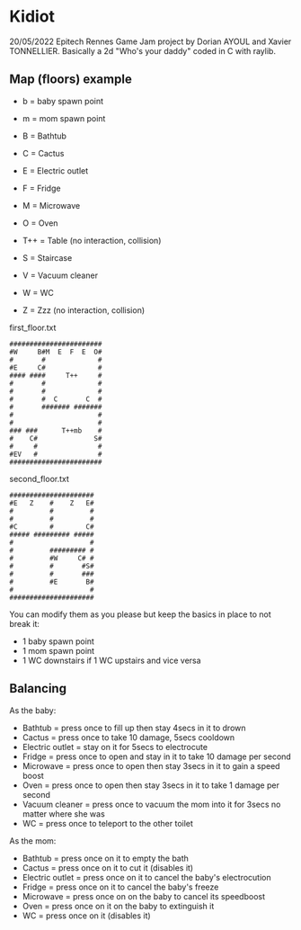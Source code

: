 # Kidiot

20/05/2022 Epitech Rennes Game Jam project by Dorian AYOUL and Xavier TONNELLIER.
Basically a 2d "Who's your daddy" coded in C with raylib.

## Map (floors) example

- b = baby spawn point
- m = mom spawn point

- B = Bathtub
- C = Cactus
- E = Electric outlet
- F = Fridge
- M = Microwave
- O = Oven
- T++ = Table (no interaction, collision)
- S = Staircase
- V = Vacuum cleaner
- W = WC
- Z = Zzz (no interaction, collision)

first_floor.txt
```
#######################
#W     B#M  E  F  E  O#
#       #             #
#E     C#             #
#### ####     T++     #
#       #             #
#       #             #
#       #  C       C  #
#       ####### #######
#                     #
#                     #
### ###      T++mb    #
#    C#              S#
#     #               #
#EV   #               #
#######################
```

second_floor.txt
```
#####################
#E   Z    #    Z   E#
#         #         #
#         #         #
#C        #        C#
##### ######### #####
#                   #
#         ######### #
#         #W     C# #
#         #       #S#
#         #       ###
#         #E       B#
#                   #
#####################
```

You can modify them as you please but keep the basics in place to not break it:
- 1 baby spawn point
- 1 mom spawn point
- 1 WC downstairs if 1 WC upstairs and vice versa

## Balancing

As the baby:
- Bathtub = press once to fill up then stay 4secs in it to drown
- Cactus = press once to take 10 damage, 5secs cooldown
- Electric outlet = stay on it for 5secs to electrocute
- Fridge = press once to open and stay in it to take 10 damage per second
- Microwave = press once to open then stay 3secs in it to gain a speed boost
- Oven = press once to open then stay 3secs in it to take 1 damage per second
- Vacuum cleaner = press once to vacuum the mom into it for 3secs no matter where she was
- WC = press once to teleport to the other toilet

As the mom:
- Bathtub = press once on it to empty the bath
- Cactus = press once on it to cut it (disables it)
- Electric outlet = press once on it to cancel the baby's electrocution
- Fridge = press once on it to cancel the baby's freeze
- Microwave = press once on on the baby to cancel its speedboost
- Oven = press once on it on the baby to extinguish it
- WC = press once on it (disables it)